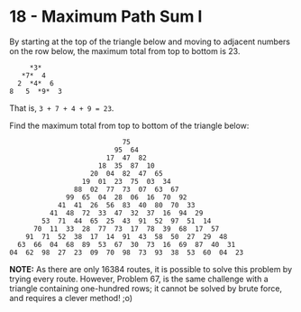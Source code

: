 # 18 - Maximum Path Sum I

By starting at the top of the triangle below and moving to adjacent numbers on the row below, the maximum total from top to bottom is 23.

```
     *3*
   *7*  4
  2  *4*  6
8   5  *9*  3
```

That is, `3 + 7 + 4 + 9 = 23`.

Find the maximum total from top to bottom of the triangle below:

```
                            75
                          95  64
                        17  47  82
                      18  35  87  10
                    20  04  82  47  65
                  19  01  23  75  03  34
                88  02  77  73  07  63  67
              99  65  04  28  06  16  70  92
            41  41  26  56  83  40  80  70  33
          41  48  72  33  47  32  37  16  94  29
        53  71  44  65  25  43  91  52  97  51  14
      70  11  33  28  77  73  17  78  39  68  17  57
    91  71  52  38  17  14  91  43  58  50  27  29  48
  63  66  04  68  89  53  67  30  73  16  69  87  40  31
04  62  98  27  23  09  70  98  73  93  38  53  60  04  23
```

**NOTE:** As there are only 16384 routes, it is possible to solve this problem by trying every route. However, Problem 67, is the same challenge with a triangle containing one-hundred rows; it cannot be solved by brute force, and requires a clever method! ;o)

